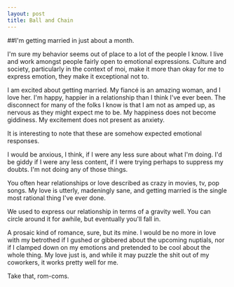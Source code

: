 ```yaml
---
layout: post
title: Ball and Chain
---
```


##I'm getting married in just about a month.

I'm sure my behavior seems out of place to a lot of the people I know. I live and work amongst people fairly open to emotional expressions. Culture and society, particularly in the context of moi, make it more than okay for me to express emotion, they make it exceptional not to.

I am excited about getting married. My fiancé is an amazing woman, and I love her. I'm happy, happier in a relationship than I think I've ever been. The disconnect for many of the folks I know is that I am not as amped up, as nervous as they might expect me to be. My happiness does not become giddiness. My excitement does not present as anxiety. 

It is interesting to note that these are somehow expected emotional responses. 

I would be anxious, I think, if I were any less sure about what I'm doing. I'd be giddy if I were any less content, if I were trying perhaps to suppress my doubts. I'm not doing any of those things. 

You often hear relationships or love described as crazy in movies, tv, pop songs. My love is utterly, madeningly sane, and getting married is the single most rational thing I've ever done.

We used to express our relationship in terms of a gravity well. You can circle around it for awhile, but eventually you'll fall in.

A prosaic kind of romance, sure, but its mine. I would be no more in love with my betrothed if I gushed or gibbered about the upcoming nuptials, nor if I clamped down on my emotions and pretended to be cool about the whole thing. My love just is, and while it may puzzle the shit out of my coworkers, it works pretty well for me. 

Take that, rom-coms.